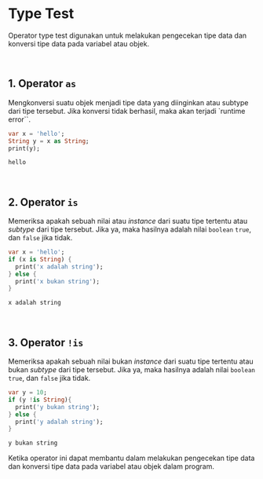 # Type Test

Operator type test digunakan untuk melakukan pengecekan tipe data dan konversi tipe data pada variabel atau objek.

</br>

## 1\. Operator `as`

Mengkonversi suatu objek menjadi tipe data yang diinginkan atau subtype dari tipe tersebut. Jika konversi tidak berhasil, maka akan terjadi `runtime error``.

```Dart
var x = 'hello';
String y = x as String;
print(y);
```
```sh
hello
```

</br>

## 2\. Operator `is`

Memeriksa apakah sebuah nilai atau *instance* dari suatu tipe tertentu atau *subtype* dari tipe tersebut. Jika ya, maka hasilnya adalah nilai `boolean` `true`, dan `false` jika tidak.

```Dart
var x = 'hello';
if (x is String) {
  print('x adalah string');
} else {
  print('x bukan string');
}
```
```sh
x adalah string
```

</br>

## 3\. Operator `!is`

Memeriksa apakah sebuah nilai bukan *instance* dari suatu tipe tertentu atau bukan *subtype* dari tipe tersebut. Jika ya, maka hasilnya adalah nilai `boolean` `true`, dan `false` jika tidak.

```Dart
var y = 10;
if (y !is String){
  print('y bukan string');
} else {
  print('y adalah string');
}
```
```sh
y bukan string
```

Ketika operator ini dapat membantu dalam melakukan pengecekan tipe data dan konversi tipe data pada variabel atau objek dalam program.